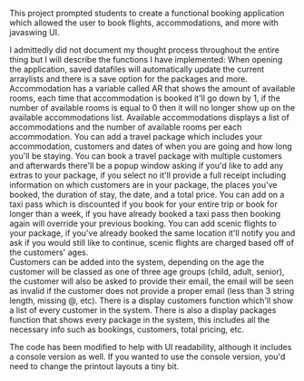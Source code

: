 This project prompted students to create a functional booking application which allowed the user to book flights, accommodations, and more with javaswing UI. 

I admittedly did not document my thought process throughout the entire thing but I will describe the functions I have implemented:
When opening the application, saved datafiles will automatically update the current arraylists and there is a save option for the packages and more. 
Accommodation has a variable called AR that shows the amount of available rooms, each time that accommodation is booked it'll go down by 1, if the number of available rooms is equal to 0 then it will no longer show up on the available accommodations list.
Available accommodations displays a list of accommodations and the number of available rooms per each accommodation. 
You can add a travel package which includes your accommodation, customers and dates of when you are going and how long you'll be staying. You can book a travel package with multiple customers and afterwards there'll be a popup window asking if you'd like to add any extras to your package, if you select no it'll provide a full receipt including information on which customers are in your package, the places you've booked, the duration of stay, the date, and a total price. 
You can add on a taxi pass which is discounted if you book for your entire trip or book for longer than a week, if you have already booked a taxi pass then booking again will override your previous booking. 
You can add scenic flights to your package, if you've already booked the same location it'll notify you and ask if you would still like to continue, scenic flights are charged based off of the customers' ages.  
Customers can be added into the system, depending on the age the customer will be classed as one of three age groups (child, adult, senior), the customer will also be asked to provide their email, the email will be seen as invalid if the customer does not provide a proper email (less than 3 string length, missing @, etc).
There is a display customers function which'll show a list of every customer in the system.
There is also a display packages function that shows every package in the system, this includes all the necessary info such as bookings, customers, total pricing, etc.



The code has been modified to help with UI readability, although it includes a console version as well. If you wanted to use the console version, you'd need to change the printout layouts a tiny bit. 
